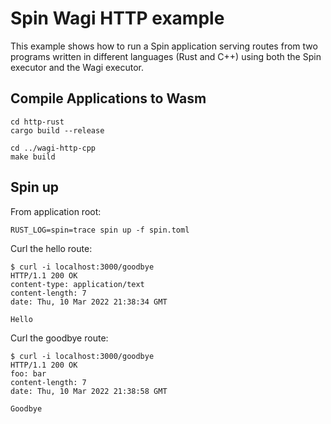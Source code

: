 # Spin Wagi HTTP example

This example shows how to run a Spin application serving routes from two programs written in different languages (Rust and C++) using both the Spin executor and the Wagi executor.

## Compile Applications to Wasm

```
cd http-rust
cargo build --release
```

```
cd ../wagi-http-cpp
make build
```

## Spin up

From application root:

```
RUST_LOG=spin=trace spin up -f spin.toml
```

Curl the hello route:

```
$ curl -i localhost:3000/goodbye
HTTP/1.1 200 OK
content-type: application/text
content-length: 7
date: Thu, 10 Mar 2022 21:38:34 GMT

Hello
```

Curl the goodbye route:

```
$ curl -i localhost:3000/goodbye
HTTP/1.1 200 OK
foo: bar
content-length: 7
date: Thu, 10 Mar 2022 21:38:58 GMT

Goodbye
```
